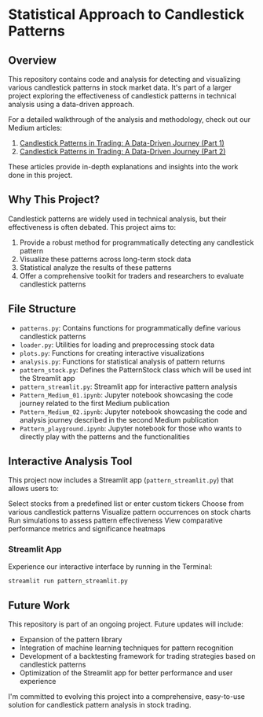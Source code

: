 # Statistical Approach to Candlestick Patterns

## Overview

This repository contains code and analysis for detecting and visualizing various candlestick patterns in stock market data. It's part of a larger project exploring the effectiveness of candlestick patterns in technical analysis using a data-driven approach.

For a detailed walkthrough of the analysis and methodology, check out our Medium articles:

1. [Candlestick Patterns in Trading: A Data-Driven Journey (Part 1)](https://medium.com/@carlo.baroni.89/candlestick-patterns-in-trading-a-data-driven-journey-c93ba8caae48)
2. [Candlestick Patterns in Trading: A Data-Driven Journey (Part 2)](https://medium.com/@carlo.baroni.89/candlestick-patterns-in-trading-a-data-driven-journey-6eee85aa1355)

These articles provide in-depth explanations and insights into the work done in this project.

## Why This Project?

Candlestick patterns are widely used in technical analysis, but their effectiveness is often debated. This project aims to:

1. Provide a robust method for programmatically detecting any candlestick pattern
2. Visualize these patterns across long-term stock data
3. Statistical analyze the results of these patterns 
4. Offer a comprehensive toolkit for traders and researchers to evaluate candlestick patterns


## File Structure

- `patterns.py`: Contains functions for programmatically define various candlestick patterns
- `loader.py`: Utilities for loading and preprocessing stock data
- `plots.py`: Functions for creating interactive visualizations
- `analysis.py`: Functions for statistical analysis of pattern returns
- `pattern_stock.py`: Defines the PatternStock class which will be used int the Streamlit app
- `pattern_streamlit.py`: Streamlit app for interactive pattern analysis
- `Pattern_Medium_01.ipynb`: Jupyter notebook showcasing the code journey related to the first Medium publication
- `Pattern_Medium_02.ipynb`: Jupyter notebook showcasing the code and analysis journey described in the second Medium publication
- `Pattern_playground.ipynb`: Jupyter notebook for those who wants to directly play with the patterns and the functionalities


## Interactive Analysis Tool

This project now includes a Streamlit app (`pattern_streamlit.py`) that allows users to:

Select stocks from a predefined list or enter custom tickers
Choose from various candlestick patterns
Visualize pattern occurrences on stock charts
Run simulations to assess pattern effectiveness
View comparative performance metrics and significance heatmaps

### Streamlit App
Experience our interactive interface by running in the Terminal:
```sh
streamlit run pattern_streamlit.py
```


## Future Work

This repository is part of an ongoing project. Future updates will include:

- Expansion of the pattern library
- Integration of machine learning techniques for pattern recognition
- Development of a backtesting framework for trading strategies based on candlestick patterns
- Optimization of the Streamlit app for better performance and user experience

I'm committed to evolving this project into a comprehensive, easy-to-use solution for candlestick pattern analysis in stock trading.

